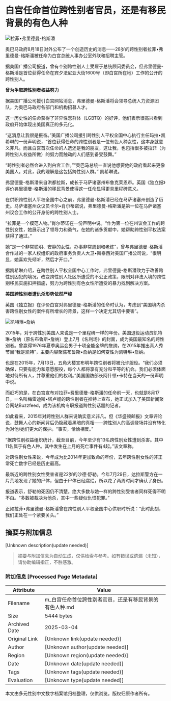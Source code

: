 # 白宫任命首位跨性别者官员，还是有移民背景的有色人种

![拉菲•弗里德曼-格斯潘](http://image.thepaper.cn/www/image/4/511/824.jpg)

奥巴马政府8月18日对外公布了一个创造历史的消息——28岁的跨性别者拉菲•弗里德曼-格斯潘被任命为白宫总统人事办公室外联和招聘主管。

据美国广播公司报道，曾有个别跨性别人士受雇于总统顾问委员会，但弗里德曼-格斯潘是首位获得任命在宾夕法尼亚大街1600号（即白宫所在地）工作的公开的跨性别人。

**曾为争取跨性别者权益努力**

据美国广播公司援引白宫网站消息，弗里德曼-格斯潘将会领导总统人力资源团队，为奥巴马政府各部门和机构招募人才。

这一历史性的任命获得了非异性恋群体（LGBTQ）的好评，他们表示很高兴看到政府开始体现出美国真正的多元化。

“这消息让我很是振奋。”美国广播公司援引跨性别人平权全国中心执行主任玛拉•凯希琳的一份声明说，“首位获得任命的跨性别者是一位有色人种女性，这本身就意义非凡。而且白宫首次任命的人选还是我的朋友，这让我，也包括很多被拉菲（为跨性别人权益所做）的努力而触动的人们感到备受鼓舞。”

“跨性别者必然会进入到白宫工作。”“奥巴马总统一直说他想要他的政府看起来更像美国人。对此，我的理解是这包括跨性别人群。” 凯希琳说。

弗里德曼-格斯潘来自洪都拉斯，成长于马萨诸塞州布鲁克莱恩市。英国《独立报》评价弗里德曼-格斯潘的移民背景使得这一任命显得更具里程碑意义。

在供职跨性别人平权全国中心之前，弗里德曼-格斯潘已经在马萨诸塞州创造了历史。马萨诸塞州众议员卡尔•肖尔蒂诺说，弗里德曼-格斯潘是第一位在马萨诸塞州议会工作的公开身份的跨性别人士。

“拉菲是一个模范人物。”肖尔蒂诺在一份声明中说。“作为第一位在州议会工作的跨性别女性，她展示出了领导力和勇气，在她的诸多贡献中，她帮助跨性别平权法案获得了通过。”

她“是一个非常聪明、安静的女性，办事非常周到和老练”，曾与弗里德曼-格斯潘合作过的一家人权组织的政府事务负责人大卫•斯泰西对美国广播公司说，“很明显，她喜欢先倾听，然后才开口。”

据凯希琳介绍，在跨性别人平权全国中心工作时，弗里德曼-格斯潘致力于改善跨性别囚犯的境况，改变跨性别人社区所遭受的不公正政策，限制对非法入境的跨性别移民实施扣押措施，努力为跨性别有色女性所遭受的暴力找到解决方案。

**美国跨性别者遭仇杀形势依然严峻**

英国《独立报》在评价白宫对弗里德曼-格斯潘的任命时认为，考虑到“美国境内杀害跨性别女性的案件有所增长的背景，这样一个决定尤其切中要害”。

![凯特琳•詹纳](http://image.thepaper.cn/www/image/4/511/825.jpg)

2015年，对于跨性别美国人来说是一个里程碑一样的年份。美国退役运动员凯特琳•詹纳（原名布鲁斯•詹纳）登上7月《名利场》的封面，成为美国最知名的跨性别者。曾赢得1976年夏季奥运会男子十项全能金牌的詹纳，在2015年推出真人秀节目“我是凯特”，主要内容聚焦布鲁斯•詹纳是如何变性为凯特琳•詹纳。

也是在2015年，7月13日，五角大楼宣布明年跨性别者将被允许服役。“我们必须确保，只要有能力和意愿服役，每个人都将享有充分和平等的机会。我们必须体面地对待所有人，并尊重他们的权利。”美国国防部长阿什顿•卡特在当天的一份声明中说。

而赶巧的是，在白宫宣布对拉菲•费里德曼-格斯潘的任命前一天，也就是8月17日，一名叫梅雷迪斯•塔卢姗的跨性别者在推特上宣布，她正式加入了美国新闻聚合网站Buzzfeed，成为该机构专职报道跨性别话题的记者。

如此看来，2015年对跨性别人群来说确实意义非凡。但《华盛顿邮报》文章评论说，鼓舞人心的新闻背后仍隐藏着黑暗的真相——跨性别人的高调登场并没有转化为对他/她们更大的保护。“事实，恰恰相反。”

“据跨性别权益组织统计，截至目前，今年至少有13名跨性别女性遭到杀害。其中11名属于有色人种。其中发生在上月的死亡事件有4起。”该文章称。

对跨性别女性来说，今年成为比2014年更加致命的年份，去年跨性别女性的非正常死亡数字已经是历史最高。

最新近的跨性别女性受害者是22岁的沙德·舒勒。今年7月29日，达拉斯警方在一片荒地发现了她的尸体，但由于尸体已经腐烂，所以花了两周时间才确认了身份。

报道表示，舒勒的死因仍不清楚。绝大多数与她一样的跨性别受害者同样死得不明不白。“多数被裁决为他杀，其中一些疑似仇恨犯罪。”

正如拉菲•弗里德曼-格斯潘曾在跨性别人平权全国中心供职时所说：“此时此刻，我们正处在一个紧要关头。”
<!-- tcd_original_link https://m.thepaper.cn/newsDetail_forward_1366064 -->


## 摘要与附加信息

<!-- tcd_abstract -->
[Unknown description(update needed)]
<!-- tcd_abstract_end -->

> 摘要与附加信息为自动生成，仅供检索与参考。如有错误或遗漏（未知），请协助编辑指正，不胜感激。

### 附加信息 [Processed Page Metadata]

| Attribute       | Value                                  |
|-----------------|----------------------------------------|
| Filename        | m_白宫任命首位跨性别者官员，还是有移民背景的有色人种.md                             |
| Size            | 5444 bytes                           |
| Archived Date   | 2025-03-04                             |
| Original Link   | [Unknown link(update needed)]                       |
| Author          | [Unknown author(update needed)]                               |
| Region          | [Unknown region(update needed)]                               |
| Date            | [Unknown date(update needed)]                                 |
| Tags            | [Unknown tags(update needed)]                                 |
| Evaluation            | [Unknown type(update needed)]                                 |
<!-- tcd_table_end -->

本文由多元性别中文数字档案馆归档整理，仅供浏览。版权归原作者所有。
